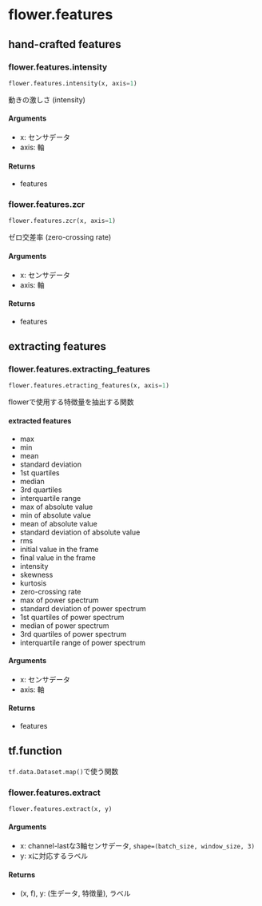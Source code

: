 # flower.features

## hand-crafted features
### flower.features.intensity
```python
flower.features.intensity(x, axis=1)
```
動きの激しさ (intensity)

#### Arguments
- x: センサデータ
- axis: 軸

#### Returns
- features

### flower.features.zcr
```python
flower.features.zcr(x, axis=1)
```
ゼロ交差率 (zero-crossing rate)

#### Arguments
- x: センサデータ
- axis: 軸

#### Returns
- features

## extracting features
### flower.features.extracting_features
```python
flower.features.etracting_features(x, axis=1)
```

flowerで使用する特徴量を抽出する関数

#### extracted features
- max
- min
- mean
- standard deviation
- 1st quartiles
- median
- 3rd quartiles
- interquartile range
- max of absolute value
- min of absolute value
- mean of absolute value
- standard deviation of absolute value
- rms
- initial value in the frame
- final value in the frame
- intensity
- skewness
- kurtosis
- zero-crossing rate
- max of power spectrum
- standard deviation of power spectrum
- 1st quartiles of power spectrum
- median of power spectrum
- 3rd quartiles of power spectrum
- interquartile range of power spectrum

#### Arguments
- x: センサデータ
- axis: 軸

#### Returns
- features

## tf.function
`tf.data.Dataset.map()`で使う関数
### flower.features.extract
```python
flower.features.extract(x, y)
```

#### Arguments
- x: channel-lastな3軸センサデータ, `shape=(batch_size, window_size, 3)`
- y: xに対応するラベル

#### Returns
- (x, f), y: (生データ, 特徴量), ラベル
